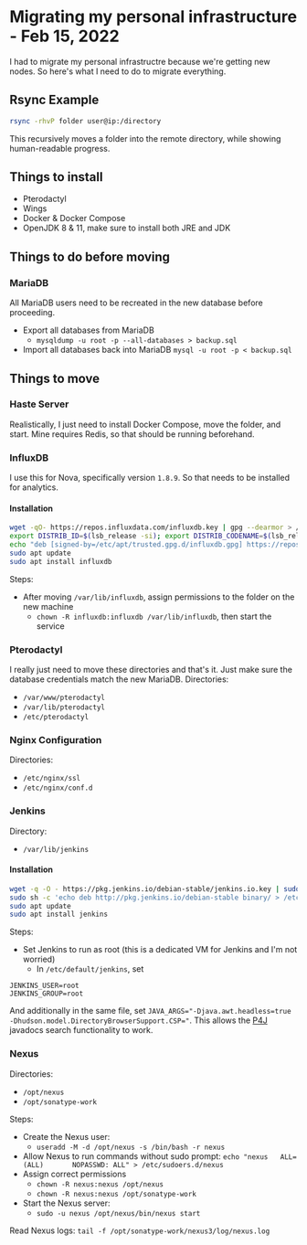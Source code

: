 # Migrating my personal infrastructure - Feb 15, 2022
I had to migrate my personal infrastructre because we're getting new nodes. So here's what I need to do to migrate everything.

## Rsync Example
```sh
rsync -rhvP folder user@ip:/directory
```
This recursively moves a folder into the remote directory, while showing human-readable progress.

## Things to install
- Pterodactyl
- Wings
- Docker & Docker Compose
- OpenJDK 8 & 11, make sure to install both JRE and JDK

## Things to do before moving

### MariaDB
All MariaDB users need to be recreated in the new database before proceeding.
- Export all databases from MariaDB
  - `mysqldump -u root -p --all-databases > backup.sql`
- Import all databases back into MariaDB
  `mysql -u root -p < backup.sql`

## Things to move
### Haste Server
Realistically, I just need to install Docker Compose, move the folder, and start. Mine requires Redis, so that should be running beforehand.

### InfluxDB
I use this for Nova, specifically version `1.8.9`. So that needs to be installed for analytics.

#### Installation
```sh
wget -qO- https://repos.influxdata.com/influxdb.key | gpg --dearmor > /etc/apt/trusted.gpg.d/influxdb.gpg
export DISTRIB_ID=$(lsb_release -si); export DISTRIB_CODENAME=$(lsb_release -sc)
echo "deb [signed-by=/etc/apt/trusted.gpg.d/influxdb.gpg] https://repos.influxdata.com/${DISTRIB_ID,,} ${DISTRIB_CODENAME} stable" > /etc/apt/sources.list.d/influxdb.list
sudo apt update
sudo apt install influxdb
```

Steps:
- After moving `/var/lib/influxdb`, assign permissions to the folder on the new machine
  - `chown -R influxdb:influxdb /var/lib/influxdb`, then start the service

### Pterodactyl
I really just need to move these directories and that's it. Just make sure the database credentials match the new MariaDB.
Directories:
- `/var/www/pterodactyl`
- `/var/lib/pterodactyl`
- `/etc/pterodactyl`

### Nginx Configuration
Directories:
- `/etc/nginx/ssl`
- `/etc/nginx/conf.d`

### Jenkins
Directory:
- `/var/lib/jenkins`

#### Installation
```sh
wget -q -O - https://pkg.jenkins.io/debian-stable/jenkins.io.key | sudo apt-key add -
sudo sh -c 'echo deb http://pkg.jenkins.io/debian-stable binary/ > /etc/apt/sources.list.d/jenkins.list'
sudo apt update
sudo apt install jenkins
```

Steps:
- Set Jenkins to run as root (this is a dedicated VM for Jenkins and I'm not worried)
  - In `/etc/default/jenkins`, set 
```
JENKINS_USER=root
JENKINS_GROUP=root
```
And additionally in the same file, set `JAVA_ARGS="-Djava.awt.headless=true -Dhudson.model.DirectoryBrowserSupport.CSP="`.
This allows the [P4J](https://github.com/mattmalec/Pterodactyl4J) javadocs search functionality to work.

### Nexus
Directories:
- `/opt/nexus`
- `/opt/sonatype-work`

Steps:
- Create the Nexus user:
  - `useradd -M -d /opt/nexus -s /bin/bash -r nexus`
- Allow Nexus to run commands without sudo prompt:
  `echo "nexus   ALL=(ALL)       NOPASSWD: ALL" > /etc/sudoers.d/nexus`
- Assign correct permissions
  - `chown -R nexus:nexus /opt/nexus`
  - `chown -R nexus:nexus /opt/sonatype-work`
- Start the Nexus server:
  - `sudo -u nexus /opt/nexus/bin/nexus start`

Read Nexus logs: `tail -f /opt/sonatype-work/nexus3/log/nexus.log`

